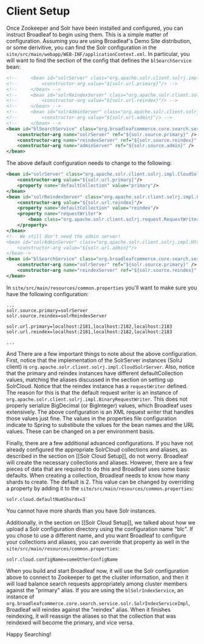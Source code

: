 # Client Setup

Once Zookeeper and Solr have been installed and configured, you can instruct Broadleaf to begin using them.  This is a simple matter of configuration.  Assuming you are using Broadleaf's Demo Site distribution, or some derivitive, you can find the Solr configuration in the ```site/src/main/webapp/WEB-INF/applicationContext.xml```.  In particular, you will want to find the section of the config that defines the ```blSearchService``` bean:

```xml
<!--     <bean id="solrServer" class="org.apache.solr.client.solrj.impl.HttpSolrServer"> -->
<!--         <constructor-arg value="${solr.url.primary}"/> -->
<!--     </bean> -->
<!--     <bean id="solrReindexServer" class="org.apache.solr.client.solrj.impl.HttpSolrServer"> -->
<!--         <constructor-arg value="${solr.url.reindex}"/> -->
<!--     </bean> -->
<!--     <bean id="solrAdminServer" class="org.apache.solr.client.solrj.impl.HttpSolrServer"> -->
<!--         <constructor-arg value="${solr.url.admin}"/> -->
<!--     </bean> -->
<bean id="blSearchService" class="org.broadleafcommerce.core.search.service.solr.SolrSearchServiceImpl">
    <constructor-arg name="solrServer" ref="${solr.source.primary}" />
    <constructor-arg name="reindexServer" ref="${solr.source.reindex}" />
    <constructor-arg name="adminServer" ref="${solr.source.admin}" />
</bean>
```

The above default configuration needs to change to the following:

```xml
<bean id="solrServer" class="org.apache.solr.client.solrj.impl.CloudSolrServer">
    <constructor-arg value="${solr.url.primary}"/>
    <property name="defaultCollection" value="primary"/>
</bean>
<bean id="solrReindexServer" class="org.apache.solr.client.solrj.impl.CloudSolrServer">
    <constructor-arg value="${solr.url.reindex}"/>
    <property name="defaultCollection" value="reindex"/>
    <property name="requestWriter">
        <bean class="org.apache.solr.client.solrj.request.RequestWriter"/>
    </property>
</bean>
<!-- We still don't need the admin server!
<bean id="solrAdminServer" class="org.apache.solr.client.solrj.impl.HttpSolrServer">
    <constructor-arg value="${solr.url.admin}"/>
</bean-->
<bean id="blSearchService" class="org.broadleafcommerce.core.search.service.solr.SolrSearchServiceImpl">
    <constructor-arg name="solrServer" ref="${solr.source.primary}" />
    <constructor-arg name="reindexServer" ref="${solr.source.reindex}" />
</bean>
```

In ```site/src/main/resources/common.properties``` you'll want to make sure you have the following configuration:

```
...
solr.source.primary=solrServer
solr.source.reindex=solrReindexServer

solr.url.primary=localhost:2181,localhost:2182,localhost:2183
solr.url.reindex=localhost:2181,localhost:2182,localhost:2183

...
```

And There are a few important things to note about the above configuration.  First, notice that the implementation of the SolrServer instances (SolrJ client) is ```org.apache.solr.client.solrj.impl.CloudSolrServer```.  Also, notice that the primary and reindex instances have different defaultCollection values, matching the aliases discussed in the section on setting up SolrCloud. Notice that the reindex instance has a ```requestWriter``` defined.  The reason for this is that the default request writer is an instance of ```org.apache.solr.client.solrj.impl.BinaryRequestWriter```.  This does not properly serialize BigDecimal (or BigInteger) values, which Broadleaf uses extensively.  The above configuration is an XML request writer that handles those values just fine.  The values in the properties file configuration indicate to Spring to substibute the values for the bean names and the URL values.  These can be changed on a per environment basis.

Finally, there are a few additional advanced configurations.  If you have not already configured the appropriate SolrCloud collections and aliases, as described in the section on  [[Solr Cloud Setup]], do not worry.  Broadleaf will create the necessary collections and aliases.  However, there are a few pieces of data that are required to do this and Broadleaf uses some basic defaults.  When creating a collection, Broadleaf needs to know how many shards to create.  The default is 2.  This value can be changed by overriding a property by adding it to the ```site/src/main/resources/common.properties```:

```
solr.cloud.defaultNumShards=3
```

You cannot have more shards than you have Solr instances.

Additionally, in the section on [[Solr Cloud Setup]], we talked about how we upload a Solr configuration directory using the configuration name "blc".  If you chose to use a different name, and you want Broadleaf to configure your collections and aliases, you can override that property as well in the ```site/src/main/resources/common.properties```:

```
solr.cloud.configName=someOtherConfigName
```

When you build and start Broadleaf now, it will use the Solr configuration above to connect to Zookeeper to get the cluster information, and then it will load balance search requests appropriately among cluster members against the "primary" alias.  If you are using the ```blSolrIndexService```, an instance of ```org.broadleafcommerce.core.search.service.solr.SolrIndexServiceImpl```, Broadleaf will reindex against the "reindex" alias.  When it finishes reindexing, it will reassign the aliases so that the collection that was reindexed will become the primary, and vice versa.

Happy Searching!


